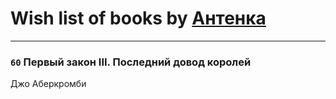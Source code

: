 # Wish list of books by [Антенка](https://plus.google.com/u/0/118158645037334943900/)
---

### `60` Первый закон III. Последний довод королей
Джо Аберкромби

